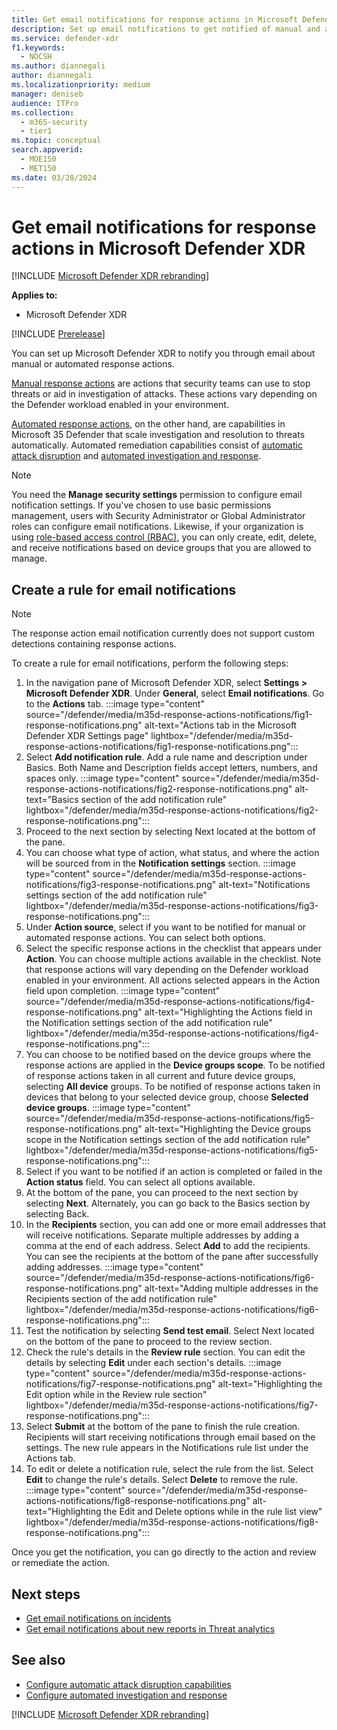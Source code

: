 ```yaml
---
title: Get email notifications for response actions in Microsoft Defender XDR
description: Set up email notifications to get notified of manual and automated response actions in Microsoft Defender XDR.
ms.service: defender-xdr
f1.keywords: 
  - NOCSH
ms.author: diannegali
author: diannegali
ms.localizationpriority: medium
manager: deniseb
audience: ITPro
ms.collection: 
  - m365-security
  - tier1
ms.topic: conceptual
search.appverid: 
  - MOE150
  - MET150
ms.date: 03/28/2024
---
```


# Get email notifications for response actions in Microsoft Defender XDR

[!INCLUDE [Microsoft Defender XDR rebranding](../includes/microsoft-defender.md)]

**Applies to:**

- Microsoft Defender XDR

[!INCLUDE [Prerelease](../includes/prerelease.md)]

You can set up Microsoft Defender XDR to notify you through email about manual or automated response actions.

[Manual response actions](respond-first-incident-remediate.md#manual-remediation) are actions that security teams can use to stop threats or aid in investigation of attacks. These actions vary depending on the Defender workload enabled in your environment.

[Automated response actions](respond-first-incident-remediate.md#automatic-remediation), on the other hand, are capabilities in Microsoft 35 Defender that scale investigation and resolution to threats automatically. Automated remediation capabilities consist of [automatic attack disruption](automatic-attack-disruption.md) and [automated investigation and response](m365d-autoir.md).

> [!NOTE]
> You need the **Manage security settings** permission to configure email notification settings. If you've chosen to use basic permissions management, users with Security Administrator or Global Administrator roles can configure email notifications. Likewise, if your organization is using [role-based access control (RBAC)](manage-rbac.md), you can only create, edit, delete, and receive notifications based on device groups that you are allowed to manage.

## Create a rule for email notifications

> [!NOTE]
> The response action email notification currently does not support custom detections containing response actions.

To create a rule for email notifications, perform the following steps:

1. In the navigation pane of Microsoft Defender XDR, select **Settings > Microsoft Defender XDR**.  Under **General**, select **Email notifications**. Go to the **Actions** tab.
:::image type="content" source="/defender/media/m35d-response-actions-notifications/fig1-response-notifications.png" alt-text="Actions tab in the Microsoft Defender XDR Settings page" lightbox="/defender/media/m35d-response-actions-notifications/fig1-response-notifications.png":::
2. Select **Add notification rule**. Add a rule name and description under Basics. Both Name and Description fields accept letters, numbers, and spaces only.
:::image type="content" source="/defender/media/m35d-response-actions-notifications/fig2-response-notifications.png" alt-text="Basics section of the add notification rule" lightbox="/defender/media/m35d-response-actions-notifications/fig2-response-notifications.png":::
3. Proceed to the next section by selecting Next located at the bottom of the pane.
4. You can choose what type of action, what status, and where the action will be sourced from in the **Notification settings** section.
:::image type="content" source="/defender/media/m35d-response-actions-notifications/fig3-response-notifications.png" alt-text="Notifications settings section of the add notification rule" lightbox="/defender/media/m35d-response-actions-notifications/fig3-response-notifications.png":::
5. Under **Action source**, select if you want to be notified for manual or automated response actions. You can select both options.
6. Select the specific response actions in the checklist that appears under **Action**. You can choose multiple actions available in the checklist. Note that response actions will vary depending on the Defender workload enabled in your environment. All actions selected appears in the Action field upon completion.
:::image type="content" source="/defender/media/m35d-response-actions-notifications/fig4-response-notifications.png" alt-text="Highlighting the Actions field in the Notification settings section of the add notification rule" lightbox="/defender/media/m35d-response-actions-notifications/fig4-response-notifications.png":::
7. You can choose to be notified based on the device groups where the response actions are applied in the **Device groups scope**. To be notified of response actions taken in all current and future device groups, selecting **All device** groups. To be notified of response actions taken in devices that belong to your selected device group, choose **Selected device groups**.
:::image type="content" source="/defender/media/m35d-response-actions-notifications/fig5-response-notifications.png" alt-text="Highlighting the Device groups scope in the Notification settings section of the add notification rule" lightbox="/defender/media/m35d-response-actions-notifications/fig5-response-notifications.png":::
8. Select if you want to be notified if an action is completed or failed in the **Action status** field. You can select all options available.
9. At the bottom of the pane, you can proceed to the next section by selecting **Next**. Alternately, you can go back to the Basics section by selecting Back.
10. In the **Recipients** section, you can add one or more email addresses that will receive notifications. Separate multiple addresses by adding a comma at the end of each address. Select **Add** to add the recipients. You can see the recipients at the bottom of the pane after successfully adding addresses.
:::image type="content" source="/defender/media/m35d-response-actions-notifications/fig6-response-notifications.png" alt-text="Adding multiple addresses in the Recipients section of the add notification rule" lightbox="/defender/media/m35d-response-actions-notifications/fig6-response-notifications.png":::
11. Test the notification by selecting **Send test email**. Select Next located on the bottom of the pane to proceed to the review section.
12. Check the rule's details in the **Review rule** section. You can edit the details by selecting **Edit** under each section's details.
:::image type="content" source="/defender/media/m35d-response-actions-notifications/fig7-response-notifications.png" alt-text="Highlighting the Edit option while in the Review rule section" lightbox="/defender/media/m35d-response-actions-notifications/fig7-response-notifications.png":::
13. Select **Submit** at the bottom of the pane to finish the rule creation. Recipients will start receiving notifications through email based on the settings. The new rule appears in the Notifications rule list under the Actions tab.
14. To edit or delete a notification rule, select the rule from the list. Select **Edit** to change the rule's details. Select **Delete** to remove the rule.
:::image type="content" source="/defender/media/m35d-response-actions-notifications/fig8-response-notifications.png" alt-text="Highlighting the Edit and Delete options while in the rule list view" lightbox="/defender/media/m35d-response-actions-notifications/fig8-response-notifications.png":::

Once you get the notification, you can go directly to the action and review or remediate the action.

## Next steps

- [Get email notifications on incidents](m365d-notifications-incidents.md)
- [Get email notifications about new reports in Threat analytics](m365d-threat-analytics-notifications.md)

## See also

- [Configure automatic attack disruption capabilities](configure-attack-disruption.md)
- [Configure automated investigation and response](m365d-configure-auto-investigation-response.md)

[!INCLUDE [Microsoft Defender XDR rebranding](../includes/defender-m3d-techcommunity.md)]
